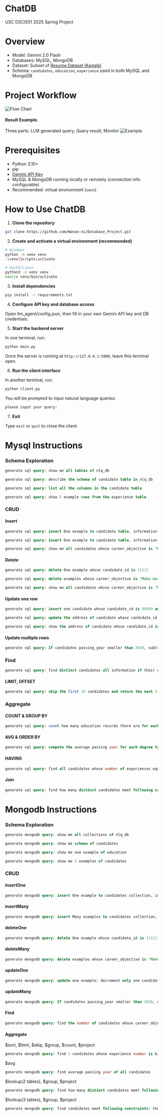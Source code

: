 # ChatDB

USC DSCI551 2025 Spring Project

# Overview

- Model: Gemini 2.0 Flash
- Databases: MySQL, MongoDB
- Dataset: Subset of [Resume Dataset (Kaggle)](https://www.kaggle.com/datasets/saugataroyarghya/resume-dataset)
- Schema: `candidates`, `education`, `experience` used in both MySQL and MongoDB

# Project Workflow

![Flow Chart](flow_chart.svg)

#### Result Example.

Three parts: LLM generated query; Query result; Monitor
![Example](result_example.png)

# Prerequisites

- Python 3.10+
- pip
- [Gemini API Key](https://aistudio.google.com/app/apikey)
- MySQL & MongoDB running locally or remotely (connection info configurable)
- Recommended: virtual environment (`venv`)


# How to Use ChatDB
1. **Clone the repository**
```bash
git clone https://github.com/Wanan-ni/Database_Project.git
```

2. **Create and activate a virtual environment (recommended)**
```bash
# Windows
python -m venv venv
.\venv\Scripts\activate

# macOS/Linux
python3 -m venv venv
source venv/bin/activate
```

3. **Install dependencies**
```bash
pip install -r requirements.txt
```

4. **Configure API key and database access**

Open llm_agent/config.json, then fill in your own Gemini API key and DB credentials.

5. **Start the backend server**

In one terminal, run:

```bash
python main.py
```

Once the server is running at `http://127.0.0.1:5000`, leave this terminal open.

6. **Run the client interface**

In another terminal, run:

```bash
python client.py
```

You will be prompted to input natural language queries:

```bash
please input your query: 
```

7. **Exit**

Type `exit` or `quit` to close the client.

# Mysql Instructions

### Schema Exploration

```sql
generate sql query: show me all tables of nlq_db
```

```sql
generate sql query: describe the schema of candidate table in nlq_db
```

```sql
generate sql query: list all the columns in the candidate table
```

```sql
generate sql query: show 5 example rows from the experience table
```

### CRUD

#### Insert

```sql
generate sql query: insert One example to candidate table, information is candidate_id=11111, career_objective="Make more money"
```

```sql
generate sql query: insert One example to candidate table, information is candidate_id=22222, career_objective="Make more money"
```


```sql
generate sql query: show me all candidates whose career_objective is "Make more money"
```

#### Delete

```sql
generate sql query: delete One example whose candidate_id is 11111
```

```sql
generate sql query: delete examples whose career_objective is "Make more money"
```

```sql
generate sql query: show me all candidates whose career_objective is "Make more money"
```

#### Update one row

```sql
generate sql query: insert one candidate whose candidate_id is 99999 and address is "LA"
```

```sql
generate sql query: update the address of candidate whose candidate_id is 99999 to "New York"
```

```sql
generate sql query: show the address of candidate whose candidate_id is 99999
```

#### Update multiple rows

```sql
generate sql query: If candidates passing_year smaller than 2020, subtract 1 from the value of passing_year
```

### Find

```sql
generate sql query: find distinct candidates all information if their career_objective mentioned AI
```

#### LIMIT, OFFSET

```sql
generate sql query: skip the first 10 candidates and return the next 5
```

### Aggregate

#### COUNT & GROUP BY
```sql
generate sql query: count how many education records there are for each degree type
```

#### AVG & ORDER BY
```sql
generate sql query: compute the average passing year for each degree type, and sort the result by average passing year in descending order
```

#### HAVING

```sql
generate sql query: find all candidates whose number of experiences equals to the absolute maximum number of experiences. Return their candidate_id and the count of their experiences.
```

#### Join

```sql
generate sql query: find how many distinct candidates meet following constraints: they used to be "Software Engineer" and their degree_name is "PhD"(hint: to get correct answer, we need to use three table)
```

# Mongodb Instructions

### Schema Exploration

```sql
generate mongodb query: show me all collections of nlq_db
```

```sql
generate mongodb query: show me schema of candidates
```

```sql
generate mongodb query: show me one example of education
```

```sql
generate mongodb query: show me 5 examples of candidates
```

### CRUD

#### insertOne

```sql
generate mongodb query: insert One example to candidates collection, information is {"candidate_id": 11111, "career_objective":"Make more money"}
```

#### insertMany

```sql
generate mongodb query: insert Many examples to candidates collection, information is {"candidate_id": 22222, "career_objective":"Make more money"}, {"candidate_id": 44444, "career_objective":"Make more money"}, {"candidate_id": 33333, "career_objective":"Make more money"}
```

#### deleteOne

```sql
generate mongodb query: delete One example whose candidate_id is 11111
```

#### deleteMany

```sql
generate mongodb query: delete examples whose career_objective is "Make more money"
```

#### updateOne

```sql
generate mongodb query: update one example: decrement only one candidate passing_year whose passing_year smaller than 2020
```

#### updateMany

```sql
generate mongodb query: If candidates passing_year smaller than 2030, decrement by 5
```

#### Find


```sql
generate mongodb query: find the number of candidates whose career_objective mentioned AI, using method find and count
```

#### Aggregate
$sort, $limit, $skip, $group, $count, $project

```sql
generate mongodb query: find 5 candidates whose experience number is bigger than or equals 2,  return their candidate id, and experience count and sorting by their candidate id, please skip the first 5 results
```
$avg
```sql
generate mongodb query: find average passing year of all candidates
```

$lookup(2 tables), $group, $project

```sql
generate mongodb query: find how many distinct candidates meet following constraints: they used to be "Software Engineer" and their degree name is "PhD"(hint: to get correct answer, we need to use two tables)
```

$lookup(3 tables), $group, $project

```sql
generate mongodb query: find candidates meet following constraints: they used to be "Software Engineer" and their degree name is "PhD"(hint: to get correct answer, we need to use three tables), return their id and address
```
